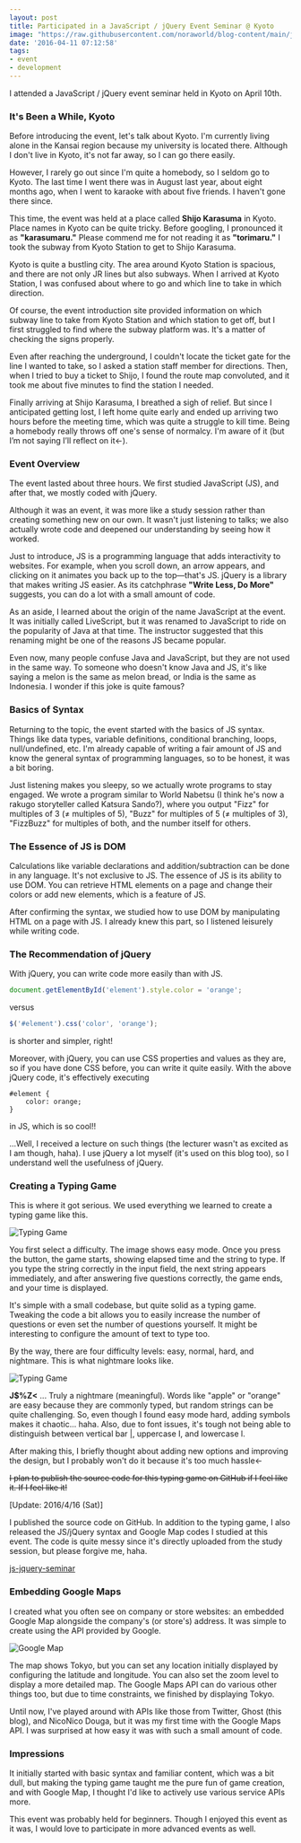 ```yaml
---
layout: post
title: Participated in a JavaScript / jQuery Event Seminar @ Kyoto
image: "https://raw.githubusercontent.com/noraworld/blog-content/main/js-jquery-seminar-at-kyoto/google_maps.png"
date: '2016-04-11 07:12:58'
tags:
- event
- development
---
```


I attended a JavaScript / jQuery event seminar held in Kyoto on April 10th.

### It's Been a While, Kyoto
Before introducing the event, let's talk about Kyoto. I'm currently living alone in the Kansai region because my university is located there. Although I don't live in Kyoto, it's not far away, so I can go there easily.

However, I rarely go out since I'm quite a homebody, so I seldom go to Kyoto. The last time I went there was in August last year, about eight months ago, when I went to karaoke with about five friends. I haven't gone there since.

This time, the event was held at a place called **Shijo Karasuma** in Kyoto. Place names in Kyoto can be quite tricky. Before googling, I pronounced it as **"karasumaru."** Please commend me for not reading it as **"torimaru."** I took the subway from Kyoto Station to get to Shijo Karasuma.

Kyoto is quite a bustling city. The area around Kyoto Station is spacious, and there are not only JR lines but also subways. When I arrived at Kyoto Station, I was confused about where to go and which line to take in which direction.

Of course, the event introduction site provided information on which subway line to take from Kyoto Station and which station to get off, but I first struggled to find where the subway platform was. It's a matter of checking the signs properly.

Even after reaching the underground, I couldn't locate the ticket gate for the line I wanted to take, so I asked a station staff member for directions. Then, when I tried to buy a ticket to Shijo, I found the route map convoluted, and it took me about five minutes to find the station I needed.

Finally arriving at Shijo Karasuma, I breathed a sigh of relief. But since I anticipated getting lost, I left home quite early and ended up arriving two hours before the meeting time, which was quite a struggle to kill time. Being a homebody really throws off one's sense of normalcy. I'm aware of it (but I’m not saying I’ll reflect on it←).

### Event Overview
The event lasted about three hours. We first studied JavaScript (JS), and after that, we mostly coded with jQuery.

Although it was an event, it was more like a study session rather than creating something new on our own. It wasn't just listening to talks; we also actually wrote code and deepened our understanding by seeing how it worked.

Just to introduce, JS is a programming language that adds interactivity to websites. For example, when you scroll down, an arrow appears, and clicking on it animates you back up to the top—that's JS. jQuery is a library that makes writing JS easier. As its catchphrase **"Write Less, Do More"** suggests, you can do a lot with a small amount of code.

As an aside, I learned about the origin of the name JavaScript at the event. It was initially called LiveScript, but it was renamed to JavaScript to ride on the popularity of Java at that time. The instructor suggested that this renaming might be one of the reasons JS became popular.

Even now, many people confuse Java and JavaScript, but they are not used in the same way. To someone who doesn't know Java and JS, it's like saying a melon is the same as melon bread, or India is the same as Indonesia. I wonder if this joke is quite famous?

### Basics of Syntax
Returning to the topic, the event started with the basics of JS syntax. Things like data types, variable definitions, conditional branching, loops, null/undefined, etc. I'm already capable of writing a fair amount of JS and know the general syntax of programming languages, so to be honest, it was a bit boring.

Just listening makes you sleepy, so we actually wrote programs to stay engaged. We wrote a program similar to World Nabetsu (I think he's now a rakugo storyteller called Katsura Sando?), where you output "Fizz" for multiples of 3 (≠ multiples of 5), "Buzz" for multiples of 5 (≠ multiples of 3), "FizzBuzz" for multiples of both, and the number itself for others.

### The Essence of JS is DOM
Calculations like variable declarations and addition/subtraction can be done in any language. It's not exclusive to JS. The essence of JS is its ability to use DOM. You can retrieve HTML elements on a page and change their colors or add new elements, which is a feature of JS.

After confirming the syntax, we studied how to use DOM by manipulating HTML on a page with JS. I already knew this part, so I listened leisurely while writing code.

### The Recommendation of jQuery
With jQuery, you can write code more easily than with JS.

```js
document.getElementById('element').style.color = 'orange';
```

versus

```js
$('#element').css('color', 'orange');
```

is shorter and simpler, right!

Moreover, with jQuery, you can use CSS properties and values as they are, so if you have done CSS before, you can write it quite easily. With the above jQuery code, it's effectively executing
```
#element {
    color: orange;
}
```
in JS, which is so cool!!

...Well, I received a lecture on such things (the lecturer wasn't as excited as I am though, haha). I use jQuery a lot myself (it's used on this blog too), so I understand well the usefulness of jQuery.

### Creating a Typing Game
This is where it got serious. We used everything we learned to create a typing game like this.

![Typing Game](https://raw.githubusercontent.com/noraworld/blog-content/main/js-jquery-seminar-at-kyoto/typing_game.png)

You first select a difficulty. The image shows easy mode. Once you press the button, the game starts, showing elapsed time and the string to type. If you type the string correctly in the input field, the next string appears immediately, and after answering five questions correctly, the game ends, and your time is displayed.

It's simple with a small codebase, but quite solid as a typing game. Tweaking the code a bit allows you to easily increase the number of questions or even set the number of questions yourself. It might be interesting to configure the amount of text to type too.

By the way, there are four difficulty levels: easy, normal, hard, and nightmare. This is what nightmare looks like.

![Typing Game](https://raw.githubusercontent.com/noraworld/blog-content/main/js-jquery-seminar-at-kyoto/typing_game_nightmare.png)

**J$%Z<** ... Truly a nightmare (meaningful). Words like "apple" or "orange" are easy because they are commonly typed, but random strings can be quite challenging. So, even though I found easy mode hard, adding symbols makes it chaotic... haha. Also, due to font issues, it's tough not being able to distinguish between vertical bar |, uppercase I, and lowercase l.

After making this, I briefly thought about adding new options and improving the design, but I probably won't do it because it's too much hassle←

~~I plan to publish the source code for this typing game on GitHub if I feel like it. If I feel like it!~~

[Update: 2016/4/16 (Sat)]

I published the source code on GitHub. In addition to the typing game, I also released the JS/jQuery syntax and Google Map codes I studied at this event. The code is quite messy since it's directly uploaded from the study session, but please forgive me, haha.

<a href="https://github.com/secondnoraworld/js-jquery-seminar" target="_blank">js-jquery-seminar</a>

### Embedding Google Maps
I created what you often see on company or store websites: an embedded Google Map alongside the company's (or store's) address. It was simple to create using the API provided by Google.

![Google Map](https://raw.githubusercontent.com/noraworld/blog-content/main/js-jquery-seminar-at-kyoto/google_maps.png)

The map shows Tokyo, but you can set any location initially displayed by configuring the latitude and longitude. You can also set the zoom level to display a more detailed map. The Google Maps API can do various other things too, but due to time constraints, we finished by displaying Tokyo.

Until now, I've played around with APIs like those from Twitter, Ghost (this blog), and NicoNico Douga, but it was my first time with the Google Maps API. I was surprised at how easy it was with such a small amount of code.

### Impressions
It initially started with basic syntax and familiar content, which was a bit dull, but making the typing game taught me the pure fun of game creation, and with Google Map, I thought I'd like to actively use various service APIs more.

This event was probably held for beginners. Though I enjoyed this event as it was, I would love to participate in more advanced events as well.
